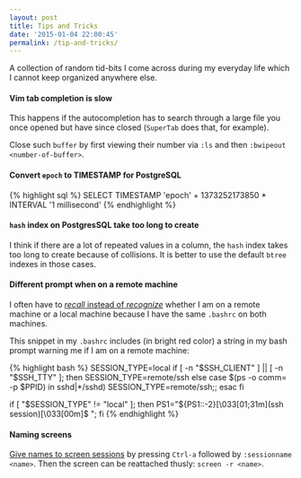 ```yaml
---
layout: post
title: Tips and Tricks
date: '2015-01-04 22:00:45'
permalink: /tip-and-tricks/
---
```


A collection of random tid-bits I come across during my everyday life which I cannot keep organized anywhere else.

#### Vim tab completion is slow

This happens if the autocompletion has to search through a large file you once opened but have since closed (`SuperTab` does that, for example).

Close such `buffer` by first viewing their number via `:ls` and then `:bwipeout <number-of-buffer>`.

#### Convert `epoch` to TIMESTAMP for PostgreSQL

{% highlight sql %}
SELECT TIMESTAMP 'epoch' + 1373252173850 * INTERVAL '1 millisecond'
{% endhighlight %}

#### `hash` index on PostgresSQL take too long to create

I think if there are a lot of repeated values in a column, the `hash` index takes too long to create because of collisions. It is better to use the default `btree` indexes in those cases.

#### Different prompt when on a remote machine

I often have to [_recall_ instead of _recognize_](http://www-personal.umich.edu/~itm/688/wk8%20-%20Psychology%20and%20Design/designing%20with%20the%20mind%20in%20mind/science-12.pdf) whether I am on a remote machine or a local machine because I have the same `.bashrc` on both machines.

This snippet in my `.bashrc` includes (in bright red color) a string in my bash prompt warning me if I am on a remote machine:

{% highlight bash %}
SESSION_TYPE=local
if [ -n "$SSH_CLIENT" ] || [ -n "$SSH_TTY" ]; then
  SESSION_TYPE=remote/ssh
else
  case $(ps -o comm= -p $PPID) in
    sshd|*/sshd) SESSION_TYPE=remote/ssh;;
  esac
fi

if [ "$SESSION_TYPE" != "local" ]; then
    PS1="${PS1::-2}[\033[01;31m\](ssh session)\[\033[00m\]$ ";
fi
{% endhighlight %}

#### Naming screens

[Give names to screen sessions](http://aperiodic.net/screen/sessionnames) by pressing `Ctrl-a` followed by `:sessionname <name>`. Then the screen can be reattached thusly: `screen -r <name>`.
